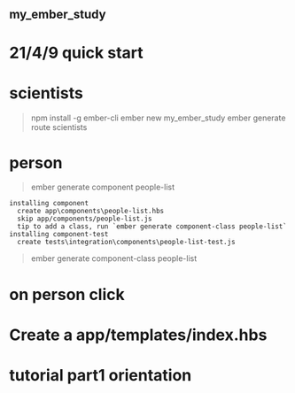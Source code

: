 ## my_ember_study
# 21/4/9 quick start
# scientists
> npm install -g ember-cli
> ember new my_ember_study
> ember generate route scientists

# person
> ember generate component people-list
```shell
installing component
  create app\components\people-list.hbs
  skip app/components/people-list.js
  tip to add a class, run `ember generate component-class people-list`
installing component-test
  create tests\integration\components\people-list-test.js
```
> ember generate component-class people-list

# on person click

# Create a app/templates/index.hbs

# tutorial part1 orientation
